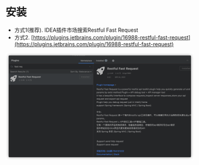 # 安装
* 方式1(推荐). IDEA插件市场搜索Restful Fast Request
* 方式2. [https://plugins.jetbrains.com/plugin/16988-restful-fast-request](https://plugins.jetbrains.com/plugin/16988-restful-fast-request)

![download](../.vuepress/public/img/download.png)